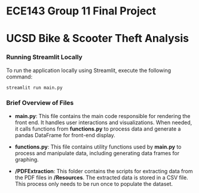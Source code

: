 # ECE143 Group 11 Final Project
# UCSD Bike & Scooter Theft Analysis

### Running Streamlit Locally

To run the application locally using Streamlit, execute the following command:
```bash
streamlit run main.py
```

###  Brief Overview of Files

- **main.py**: This file contains the main code responsible for rendering the front end. It handles user interactions and visualizations. When needed, it calls functions from **functions.py** to process data and generate a pandas DataFrame for front-end display.

- **functions.py**: This file contains utility functions used by **main.py** to process and manipulate data, including generating data frames for graphing.

- **/PDFExtraction**: This folder contains the scripts for extracting data from the PDF files in **/Resources**. The extracted data is stored in a CSV file. This process only needs to be run once to populate the dataset.

